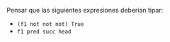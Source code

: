 Pensar que las siguientes expresiones deberían tipar:

* `(f1 not not not) True`
* `f1 pred succ head`
